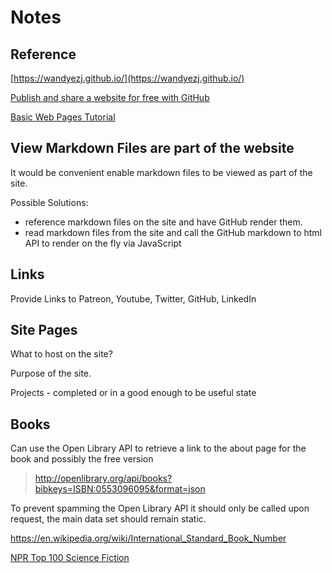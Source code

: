 # Notes

## Reference

[https://wandyezj.github.io/](https://wandyezj.github.io/)

[Publish and share a website for free with GitHub](https://medium.com/@svinkle/publish-and-share-your-own-website-for-free-with-github-2eff049a1cb5)

[Basic Web Pages Tutorial](https://internetingishard.com/html-and-css/basic-web-pages/)

## View Markdown Files are part of the website

It would be convenient enable markdown files to be viewed as part of the site.

Possible Solutions:

* reference markdown files on the site and have GitHub render them.
* read markdown files from the site and call the GitHub markdown to html API to render on the fly via JavaScript

## Links

Provide Links to Patreon, Youtube, Twitter, GitHub, LinkedIn

## Site Pages

What to host on the site?

Purpose of the site.

Projects - completed or in a good enough to be useful state

## Books

Can use the Open Library API to retrieve a link to the about page for the book and possibly the free version

> http://openlibrary.org/api/books?bibkeys=ISBN:0553096095&format=json

To prevent spamming the Open Library API it should only be called upon request, the main data set should remain static.

https://en.wikipedia.org/wiki/International_Standard_Book_Number

[NPR Top 100 Science Fiction](https://www.npr.org/2011/08/11/139085843/your-picks-top-100-science-fiction-fantasy-books)